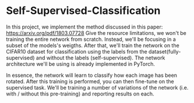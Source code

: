 # Self-Supervised-Classification
 In this project, we implement the method discussed in this paper:
https://arxiv.org/pdf/1803.07728
Give the resource limitations, we won't be training the entire network from scratch. Instead, we'll be focusing in a subset of the models's weigths. After that, we'll train the network on the CIFAR10 dataset for classification using the labels from the dataset(fully-supervised) and without the labels (self-supervised). The network architecture we'll be using is already implemented in PyTorch.

In essence, the network will learn to classify how each image has been rotated. After this training is performed, you can then fine-tune on the supervised task. We'll be training a number of variations of the network (i.e. with / without this pre-training) and reporting results on each.

